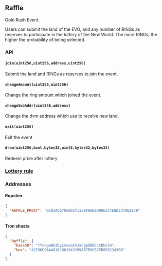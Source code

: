 ## Raffle

Gold Rush Event.  

Users can submit the land of the EVO, and any number of RINGs as reserves to participate in the lottery of the New World. The more RINGs, the higher the probability of being selected. 

### API

#### `join(uint256,uint256,address,uint256)`
Submit the land and RINGs as reserves to join the event. 

#### `changeAmount(uint256,uint256)`
Change the ring amount which joined the event.

#### `changeSubAddr(uint256,address)`
Change the dvm address which use to receive new land.

#### `exit(uint256)`
Exit the event

#### `draw(uint256,bool,bytes32,uint8,bytes32,bytes32)`
Redeem prize after lottery

### [Lottery rule](./Lottery-en.md)

### Addresses

#### Ropsten
```json
{
  "RAFFLE_PROXY": "0x93Ad079e0D2f13a8F9eE3B90E3C4E6D2d70b2979"
}
```

#### Tron shasta
```json
{
  "Raffle": {
  	"base58": "TYckgaNb2byLvuwqY6JaCgpbDECcKBbo7H",
	"hex": "41F86C9AA48102D61943789A07E0C97EB8D923436B"
  } 
}
```

